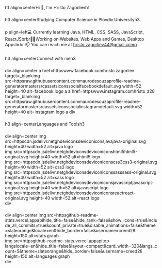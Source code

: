 h1 align=centerHi 👋, I'm Hristo Zagorlievh1

###

h3 align=centerStudying Computer Science in Plovdiv Universityh3

###

p align=left💻 Currently learning Java, HTML, CSS, SASS, JavaScript,  ReactJSbrbr👨‍💻Working on Websites, Web Apps and Games, Desktop Appsbrbr 📫 You can reach me at hristo.zagorliev44@gmail.comp

###

h3 align=centerConnect with meh3

###

div align=center
  a href=httpswww.facebook.comhristo.zagorliev target=_blankimg src=httpsraw.githubusercontent.commaurodesouzaprofile-readme-generatormastersrcassetsiconssocialfacebookdefault.svg width=52 height=40 alt=facebook logo  a
  a href=httpswww.instagram.comhristo_z28 target=_blankimg src=httpsraw.githubusercontent.commaurodesouzaprofile-readme-generatormastersrcassetsiconssocialinstagramdefault.svg width=52 height=40 alt=instagram logo  a
div

###

h3 align=centerLanguages and Toolsh3

###

div align=center
  img src=httpscdn.jsdelivr.netghdeviconsdeviconiconsjavajava-original.svg height=40 width=52 alt=java logo  
  img src=httpscdn.jsdelivr.netghdeviconsdeviconiconshtml5html5-original.svg height=40 width=52 alt=html5 logo  
  img src=httpscdn.jsdelivr.netghdeviconsdeviconiconscss3css3-original.svg height=40 width=52 alt=css3 logo  
  img src=httpscdn.jsdelivr.netghdeviconsdeviconiconssasssass-original.svg height=40 width=52 alt=sass logo  
  img src=httpscdn.jsdelivr.netghdeviconsdeviconiconsjavascriptjavascript-original.svg height=40 width=52 alt=javascript logo  
  img src=httpscdn.jsdelivr.netghdeviconsdeviconiconsreactreact-original.svg height=40 width=52 alt=react logo  
div

###

div align=center
  img src=httpsgithub-readme-stats.vercel.appapihide_title=false&hide_rank=false&show_icons=true&include_all_commits=true&count_private=true&disable_animations=false&theme=slateorange&locale=en&hide_border=false&username=creed28 height=150 alt=stats graph  
  img src=httpsgithub-readme-stats.vercel.appapitop-langslocale=en&hide_title=false&layout=compact&card_width=320&langs_count=5&theme=slateorange&hide_border=false&username=creed28 height=150 alt=languages graph  
div
